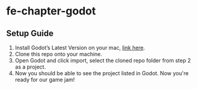 # fe-chapter-godot

## Setup Guide
1. Install Godot’s Latest Version on your mac, [link here](https://godotengine.org/download/macos/).
2. Clone this repo onto your machine.
3. Open Godot and click import, select the cloned repo folder from step 2 as a project.
4. Now you should be able to see the project listed in Godot. Now you're ready for our game jam!

